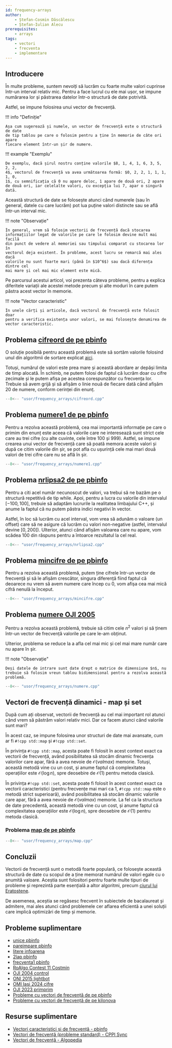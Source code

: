 ```yaml
---
id: frequency-arrays
author:
    - Ștefan-Cosmin Dăscălescu
    - Ștefan-Iulian Alecu
prerequisites:
    - arrays
tags:
    - vectori 
    - frecventa
    - implementare
---
```


## Introducere

În multe probleme, suntem nevoiți să lucrăm cu foarte multe valori cuprinse
într-un interval relativ mic. Pentru a face lucrul cu ele mai ușor, se impune
numărarea lor și păstrarea datelor într-o structură de date potrivită.

Astfel, se impune folosirea unui vector de frecvență.

!!! info "Definiție"

    Așa cum sugerează și numele, un vector de frecvență este o structură de date
    de tip tablou pe care o folosim pentru a ține în memorie de câte ori apare
    fiecare element într-un șir de numere.

!!! example "Exemplu"

    De exemplu, dacă șirul nostru conține valorile $8, 1, 4, 1, 6, 3, 5, 2, 2,
    4$, vectorul de frecvență va avea următoarea formă: $0, 2, 2, 1, 1, 1, 1, 0,
    1$, cu semnificația că 0 nu apare deloc, 1 apare de două ori, 2 apare
    de două ori, iar celelalte valori, cu excepția lui 7, apar o singură dată.

Această structură de date se folosește atunci când numerele (sau în general,
datele cu care lucrăm) pot lua puține valori distincte sau se află într-un
interval mic.

!!! note "Observație"

    În general, vrem să folosim vectorii de frecvență dacă stocarea
    informațiilor legat de valorile pe care le folosim devine mult mai facilă
    din punct de vedere al memoriei sau timpului comparat cu stocarea lor în
    vectorul deja existent. În probleme, acest lucru se remarcă mai ales dacă
    valorile nu sunt foarte mari (până în $10^6$) sau dacă diferența dintre cel
    mai mare și cel mai mic element este mică.

Pe parcursul acestui articol, voi prezenta câteva probleme, pentru a explica
diferitele variații ale acestei metode precum și alte moduri în care putem
păstra acest vector în memorie.

!!! note "Vector caracteristic"

    În unele cărți și articole, dacă vectorul de frecvență este folosit doar
    pentru a verifica existența unor valori, se mai folosește denumirea de
    vector caracteristic.

## Problema [cifreord de pe pbinfo](https://www.pbinfo.ro/probleme/244/cifreord)

O soluție posibilă pentru această problemă este să sortăm valorile folosind unul
din algoritmii de sortare explicat [aici](./sorting.md).

Totuși, numărul de valori este prea mare și această abordare ar depăși limita de
timp alocată. În schimb, ne putem folosi de faptul că lucrăm doar cu cifre
zecimale și le putem afișa pe acestea corespunzător cu frecvența lor. Trebuie să
avem grijă și să afișăm o linie nouă de fiecare dată când afișăm 20 de numere,
conform cerinței din enunț.

```cpp
--8<-- "usor/frequency_arrays/cifreord.cpp"
```

## Problema [numere1 de pe pbinfo](https://www.pbinfo.ro/probleme/525/numere1)

Pentru a rezolva această problemă, cea mai importantă informație pe care o
primim din enunț este aceea că valorile care ne interesează sunt strict cele
care au trei cifre (cu alte cuvinte, cele între 100 și 999). Astfel, se
impune crearea unui vector de frecvență care să poată memora aceste valori și
după ce citim valorile din șir, se pot afla cu ușurință cele mai mari două
valori de trei cifre care nu se află în șir.

```cpp
--8<-- "usor/frequency_arrays/numere1.cpp"
```

## Problema [nrlipsa2 de pe pbinfo](https://www.pbinfo.ro/probleme/1744/nrlipsa2)

Pentru a citi acel număr necunoscut de valori, va trebui să ne bazăm pe o
structură repetitivă de tip while. Apoi, pentru a lucra cu valorile din
intervalul $[-100, 100]$, trebuie să adaptăm lucrurile la realitatea limbajului
C++, și anume la faptul că nu putem păstra indici negativi în vector.

Astfel, în loc să lucrăm cu acel interval, vom vrea să adunăm o valoare (un
offset) care să ne asigure că lucrăm cu valori non-negative (astfel, intervalul
devine $[0, 200]$). Ulterior, atunci când afișăm valoarea care nu apare, vom
scădea 100 din răspuns pentru a întoarce rezultatul la cel real.

```cpp
--8<-- "usor/frequency_arrays/nrlipsa2.cpp"
```

## Problema [mincifre de pe pbinfo](https://www.pbinfo.ro/probleme/1546/mincifre)

Pentru a rezolva această problemă, putem ține cifrele într-un vector de
frecvență și să le afișăm crescător, singura diferență fiind faptul că deoarece
nu vrem să avem numere care încep cu 0, vom afișa cea mai mică cifră nenulă la
început.

```cpp
--8<-- "usor/frequency_arrays/mincifre.cpp"

```

## Problema [numere OJI 2005](https://kilonova.ro/problems/735)

Pentru a rezolva această problemă, trebuie să citim cele $n^2$ valori și să
ținem într-un vector de frecvență valorile pe care le-am obținut.

Ulterior, problema se reduce la a afla cel mai mic și cel mai mare număr care nu
apare în șir.

!!! note "Observație"

    Deși datele de intrare sunt date drept o matrice de dimensiune $n$, nu
    trebuie să folosim vreun tablou bidimensional pentru a rezolva această
    problemă.

```cpp
--8<-- "usor/frequency_arrays/numere.cpp"
```

## Vectori de frecvență dinamici - map și set

După cum ați observat, vectorii de frecvență au cel mai important rol atunci
când vrem să păstrăm valori relativ mici. Dar ce facem atunci când valorile sunt
mari?

În acest caz, se impune folosirea unor structuri de date mai avansate, cum ar fi
`#!cpp std::map` și `#!cpp std::set`.

În privința `#!cpp std::map`, acesta poate fi folosit în acest context exact ca
vectorii de frecvență, având posibilitatea să stocăm dinamic frecvența valorilor
care apar, fără a avea nevoie de $\mathcal{O}(valmax)$ memorie. Totuși, această metodă
vine cu un cost, și anume faptul că complexitatea operațiilor este $\mathcal{O}(\log n)$,
spre deosebire de $\mathcal{O}(1)$ pentru metoda clasică.  

În privința `#!cpp std::set`, acesta poate fi folosit în acest context exact ca
vectorii caracteristici (pentru frecvențe mai mari ca 1, `#!cpp std::map` este o
metodă strict superioară), având posibilitatea să stocăm dinamic valorile care
apar, fără a avea nevoie de $\mathcal{O}(valmax)$ memorie. La fel ca la structura de date
precedentă, această metodă vine cu un cost, și anume faptul că complexitatea
operațiilor este $\mathcal{O}(\log n)$, spre deosebire de $\mathcal{O}(1)$ pentru metoda clasică.  

### Problema [map de pe pbinfo](https://www.pbinfo.ro/probleme/2217/map)

```cpp
--8<-- "usor/frequency_arrays/map.cpp"
```

## Concluzii

Vectorii de frecvență sunt o metodă foarte populară, ce folosește această
structură de date cu scopul de a ține memorat numărul de valori egale cu o
anumită valoare. Aceștia sunt folositori pentru foarte multe tipuri de probleme
și reprezintă parte esențială a altor algoritmi, precum [ciurul lui
Eratostene](./sieve.md).

De asemenea, aceștia se regăsesc frecvent în subiectele de bacalaureat și
admitere, mai ales atunci când problemele cer aflarea eficientă a unei soluții
care implică optimizări de timp și memorie.

## Probleme suplimentare

- [unice pbinfo](https://www.pbinfo.ro/probleme/267/unice)
- [pareimpare pbinfo](https://www.pbinfo.ro/probleme/276/pareimpare)
- [litere infoarena](https://www.infoarena.ro/problema/litere)
- [2lap pbinfo](https://www.pbinfo.ro/probleme/2414/2lap)
- [frecventa1 pbinfo](https://www.pbinfo.ro/probleme/301/frecventa1)
- [RoAlgo Contest 11 Costmin](https://kilonova.ro/problems/3203)
- [OJI 2004 control](https://kilonova.ro/problems/727)
- [ONI 2015 lightbot](https://kilonova.ro/problems/1458)
- [OMI Iasi 2024 cifre](https://kilonova.ro/problems/2321)
- [OJI 2023 primprim](https://kilonova.ro/problems/514/)
- [Probleme cu vectori de frecvență de pe pbinfo](https://www.pbinfo.ro/probleme/categorii/45/tablouri-unidimensionale-vectori-vectori-caracteristici-de-frecventa)
- [Probleme cu vectori de frecvență de pe kilonova](https://kilonova.ro/tags/425)

## Resurse suplimentare

- [Vectori caracteristici și de frecvență - pbinfo](https://www.pbinfo.ro/articole/5617/vectori-caracteristici-si-de-frecventa)
- [Vectori de frecvență (probleme standard) - CPPI Sync](https://cppi.sync.ro/materia/probleme_standard.html)
- [Vectori de frecvență - Algopedia](https://www.algopedia.ro/wiki/index.php/Clasa_a_V-a_lec%C8%9Bia_24_-_1_feb_2020#Vectori_de_frecven%C8%9B%C4%83_(vectori_caracteristici))
